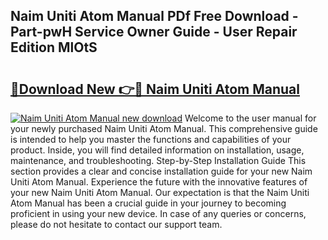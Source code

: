 ## Naim Uniti Atom Manual PDf Free Download - Part-pwH Service Owner Guide - User Repair Edition MlOtS

# <h2><a href="http://cf21934.oget.top/?id=Naim+Uniti+Atom+Manual">🔗Download New 👉🔴 Naim Uniti Atom Manual</a></h2>

[![Naim Uniti Atom Manual new download](https://i.imgur.com/5g1atiW.png)](http://cf21934.oget.top/?id=Naim+Uniti+Atom+Manual)
Welcome to the user manual for your newly purchased Naim Uniti Atom Manual. This comprehensive guide is intended to help you master the functions and capabilities of your product. Inside, you will find detailed information on installation, usage, maintenance, and troubleshooting. Step-by-Step Installation Guide This section provides a clear and concise installation guide for your new Naim Uniti Atom Manual. Experience the future with the innovative features of your new Naim Uniti Atom Manual. Our expectation is that the Naim Uniti Atom Manual has been a crucial guide in your journey to becoming proficient in using your new device. In case of any queries or concerns, please do not hesitate to contact our support team.
